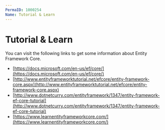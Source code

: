 ```yaml
---
PermaID: 1000254
Name: Tutorial & Learn
---
```


# Tutorial & Learn

You can visit the following links to get some information about Entity Framework Core. 

 - [https://docs.microsoft.com/en-us/ef/core/](https://docs.microsoft.com/en-us/ef/core/)
 - [http://www.entityframeworktutorial.net/efcore/entity-framework-core.aspx](http://www.entityframeworktutorial.net/efcore/entity-framework-core.aspx)
 - [http://www.dotnetcurry.com/entityframework/1347/entity-framework-ef-core-tutorial](http://www.dotnetcurry.com/entityframework/1347/entity-framework-ef-core-tutorial)
 - [https://www.learnentityframeworkcore.com/](https://www.learnentityframeworkcore.com/)
